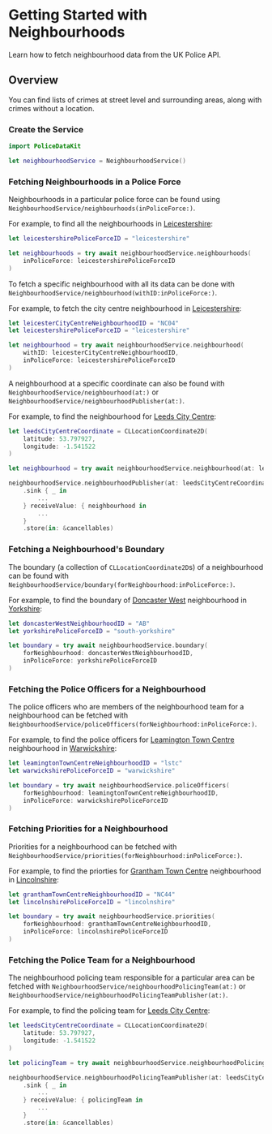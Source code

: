 # Getting Started with Neighbourhoods

Learn how to fetch neighbourhood data from the UK Police API.

## Overview

You can find lists of crimes at street level and surrounding areas, along with
crimes without a location.

### Create the Service

```swift
import PoliceDataKit

let neighbourhoodService = NeighbourhoodService()
```

### Fetching Neighbourhoods in a Police Force

Neighbourhoods in a particular police force can be found using ``NeighbourhoodService/neighbourhoods(inPoliceForce:)``.

For example, to find all the neighbourhoods in
 [Leicestershire](https://maps.apple.com/?address=Leicestershire,%20England&auid=9613554324616554887&ll=52.772459,-1.207841&lsp=6489&q=Leicestershire):

```swift
let leicestershirePoliceForceID = "leicestershire"

let neighbourhoods = try await neighbourhoodService.neighbourhoods(
    inPoliceForce: leicestershirePoliceForceID
)
```

To fetch a specific neighbourhood with all its data can be done with
``NeighbourhoodService/neighbourhood(withID:inPoliceForce:)``.

For example, to fetch the city centre neighbourhood in
[Leicestershire](https://maps.apple.com/?address=Leicestershire,%20England&auid=9613554324616554887&ll=52.772459,-1.207841&lsp=6489&q=Leicestershire):

```swift
let leicesterCityCentreNeighbourhoodID = "NC04"
let leicestershirePoliceForceID = "leicestershire"

let neighbourhood = try await neighbourhoodService.neighbourhood(
    withID: leicesterCityCentreNeighbourhoodID,
    inPoliceForce: leicestershirePoliceForceID
)
```

A neighbourhood at a specific coordinate can also be found with
``NeighbourhoodService/neighbourhood(at:)`` or
``NeighbourhoodService/neighbourhoodPublisher(at:)``.

For example, to find the neighbourhood for
[Leeds City Centre](https://maps.apple.com/?address=7%20King%20Edward%20St,%20Leeds,%20LS1%206AX,%20England&auid=1817029011196917833&ll=53.797927,-1.541522&lsp=9902&q=Leeds%20City%20Centre):

```swift
let leedsCityCentreCoordinate = CLLocationCoordinate2D(
    latitude: 53.797927,
    longitude: -1.541522
)

let neighbourhood = try await neighbourhoodService.neighbourhood(at: leedsCityCentreCoordinate)
```

```swift
neighbourhoodService.neighbourhoodPublisher(at: leedsCityCentreCoordinate)
    .sink { _ in
        ...
    } receiveValue: { neighbourhood in
        ...
    }
    .store(in: &cancellables)
```

### Fetching a Neighbourhood's Boundary

The boundary (a collection of `CLLocationCoordinate2D`s) of a neighbourhood can
be found with ``NeighbourhoodService/boundary(forNeighbourhood:inPoliceForce:)``.

For example, to find the boundary of
[Doncaster West](https://maps.apple.com/?address=Doncaster,%20England&auid=4220681771952713718&ll=53.521011,-1.130664&lsp=6489&q=Doncaster)
neighbourhood in
[Yorkshire](https://maps.apple.com/?address=Yorkshire,%20England&auid=4203083994099674493&ll=53.700746,-0.995171&lsp=6489&q=Yorkshire):

```swift
let doncasterWestNeighbourhoodID = "AB"
let yorkshirePoliceForceID = "south-yorkshire"

let boundary = try await neighbourhoodService.boundary(
    forNeighbourhood: doncasterWestNeighbourhoodID,
    inPoliceForce: yorkshirePoliceForceID
)
```

### Fetching the Police Officers for a Neighbourhood

The police officers who are members of the neighbourhood team for a neighbourhood
can be fetched with ``NeighbourhoodService/policeOfficers(forNeighbourhood:inPoliceForce:)``.

For example, to find the police officers for
[Leamington Town Centre](https://maps.apple.com/?address=Leamington%20Spa,%20England&auid=15800149488666726483&ll=52.289138,-1.535247&lsp=6489&q=Leamington%20Spa)
neighbourhood in
[Warwickshire](https://maps.apple.com/?address=Warwickshire,%20England&auid=2687946884610741780&ll=52.327029,-1.558407&lsp=6489&q=Warwickshire):

```swift
let leamingtonTownCentreNeighbourhoodID = "lstc"
let warwickshirePoliceForceID = "warwickshire"

let boundary = try await neighbourhoodService.policeOfficers(
    forNeighbourhood: leamingtonTownCentreNeighbourhoodID,
    inPoliceForce: warwickshirePoliceForceID
)
```

### Fetching Priorities for a Neighbourhood

Priorities for a neighbourhood can be fetched with ``NeighbourhoodService/priorities(forNeighbourhood:inPoliceForce:)``.

For example, to find the priorties for
[Grantham Town Centre](https://maps.apple.com/?address=Grantham,%20South%20Kesteven,%20England&auid=5085348895874575037&ll=52.912698,-0.640480&lsp=6489&q=Grantham)
neighbourhood in
[Lincolnshire](https://maps.apple.com/?address=Lincolnshire,%20England&auid=11757345785407347068&ll=53.231033,-0.544142&lsp=6489&q=Lincolnshire):

```swift
let granthamTownCentreNeighbourhoodID = "NC44"
let lincolnshirePoliceForceID = "lincolnshire"

let boundary = try await neighbourhoodService.priorities(
    forNeighbourhood: granthamTownCentreNeighbourhoodID,
    inPoliceForce: lincolnshirePoliceForceID
)
```

### Fetching the Police Team for a Neighbourhood

The neighbourhood policing team responsible for a particular area can be fetched
with ``NeighbourhoodService/neighbourhoodPolicingTeam(at:)`` or
``NeighbourhoodService/neighbourhoodPolicingTeamPublisher(at:)``.

For example, to find the policing team for
[Leeds City Centre](https://maps.apple.com/?address=7%20King%20Edward%20St,%20Leeds,%20LS1%206AX,%20England&auid=1817029011196917833&ll=53.797927,-1.541522&lsp=9902&q=Leeds%20City%20Centre):

```swift
let leedsCityCentreCoordinate = CLLocationCoordinate2D(
    latitude: 53.797927,
    longitude: -1.541522
)

let policingTeam = try await neighbourhoodService.neighbourhoodPolicingTeam(at: leedsCityCentreCoordinate)
```

```swift
neighbourhoodService.neighbourhoodPolicingTeamPublisher(at: leedsCityCentreCoordinate)
    .sink { _ in
        ...
    } receiveValue: { policingTeam in
        ...
    }
    .store(in: &cancellables)
```
